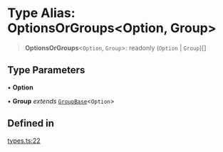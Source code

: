 # Type Alias: OptionsOrGroups\<Option, Group\>

> **OptionsOrGroups**\<`Option`, `Group`\>: readonly (`Option` \| `Group`)[]

## Type Parameters

• **Option**

• **Group** *extends* [`GroupBase`](../interfaces/GroupBase.md)\<`Option`\>

## Defined in

[types.ts:22](https://github.com/cluk3/react-select/blob/ed039925bb007c645df3b023879a7c98ae8eeccd/packages/react-select/src/types.ts#L22)

